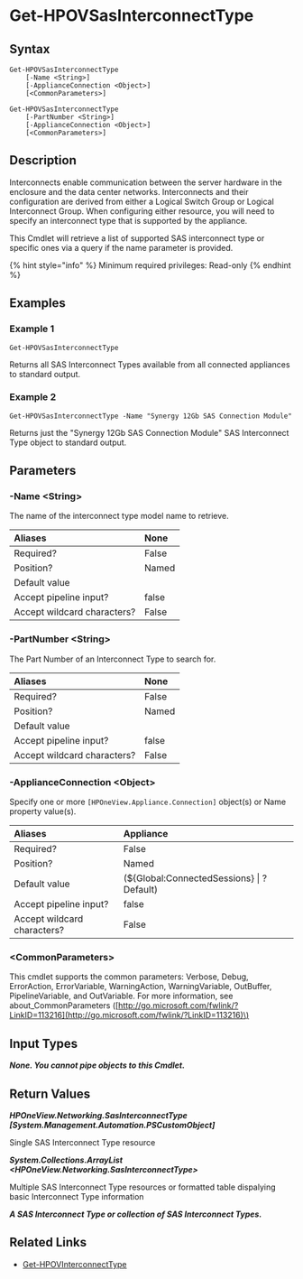 ﻿---
description: Retrieve SAS Interconnect Type resource(s).
---

# Get-HPOVSasInterconnectType

## Syntax

```text
Get-HPOVSasInterconnectType
    [-Name <String>]
    [-ApplianceConnection <Object>]
    [<CommonParameters>]
```

```text
Get-HPOVSasInterconnectType
    [-PartNumber <String>]
    [-ApplianceConnection <Object>]
    [<CommonParameters>]
```

## Description

Interconnects enable communication between the server hardware in the enclosure and the data center networks. Interconnects and their configuration are derived from either a Logical Switch Group or Logical Interconnect Group. When configuring either resource, you will need to specify an interconnect type that is supported by the appliance.

This Cmdlet will retrieve a list of supported SAS interconnect type or specific ones via a query if the name parameter is provided. 

{% hint style="info" %}
Minimum required privileges: Read-only
{% endhint %}

## Examples

###  Example 1 

```text
Get-HPOVSasInterconnectType
```

Returns all SAS Interconnect Types available from all connected appliances to standard output.

###  Example 2 

```text
Get-HPOVSasInterconnectType -Name "Synergy 12Gb SAS Connection Module"
```

Returns just the "Synergy 12Gb SAS Connection Module" SAS Interconnect Type object to standard output.

## Parameters

### -Name &lt;String&gt;

The name of the interconnect type model name to retrieve.

| Aliases | None |
| :--- | :--- |
| Required? | False |
| Position? | Named |
| Default value |  |
| Accept pipeline input? | false |
| Accept wildcard characters? | False |

### -PartNumber &lt;String&gt;

The Part Number of an Interconnect Type to search for.

| Aliases | None |
| :--- | :--- |
| Required? | False |
| Position? | Named |
| Default value |  |
| Accept pipeline input? | false |
| Accept wildcard characters? | False |

### -ApplianceConnection &lt;Object&gt;

Specify one or more `[HPOneView.Appliance.Connection]` object(s) or Name property value(s).

| Aliases | Appliance |
| :--- | :--- |
| Required? | False |
| Position? | Named |
| Default value | (${Global:ConnectedSessions} &vert; ? Default) |
| Accept pipeline input? | false |
| Accept wildcard characters? | False |

### &lt;CommonParameters&gt;

This cmdlet supports the common parameters: Verbose, Debug, ErrorAction, ErrorVariable, WarningAction, WarningVariable, OutBuffer, PipelineVariable, and OutVariable. For more information, see about\_CommonParameters \([http://go.microsoft.com/fwlink/?LinkID=113216](http://go.microsoft.com/fwlink/?LinkID=113216)\)

## Input Types

_**None.  You cannot pipe objects to this Cmdlet.**_

## Return Values

_**HPOneView.Networking.SasInterconnectType [System.Management.Automation.PSCustomObject]**_

Single SAS Interconnect Type resource

_**System.Collections.ArrayList <HPOneView.Networking.SasInterconnectType>**_

Multiple SAS Interconnect Type resources or formatted table dispalying basic Interconnect Type information

_**A SAS Interconnect Type or collection of SAS Interconnect Types.**_



## Related Links

* [Get-HPOVInterconnectType](get-hpovinterconnecttype.md)
